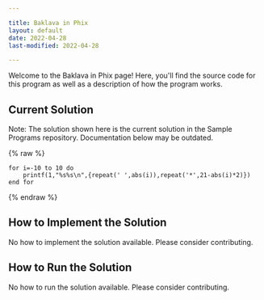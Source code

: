 ```yaml
---

title: Baklava in Phix
layout: default
date: 2022-04-28
last-modified: 2022-04-28

---
```


Welcome to the Baklava in Phix page! Here, you'll find the source code for this program as well as a description of how the program works.

## Current Solution

Note: The solution shown here is the current solution in the Sample Programs repository. Documentation below may be outdated.

{% raw %}

```Phix
for i=-10 to 10 do
    printf(1,"%s%s\n",{repeat(' ',abs(i)),repeat('*',21-abs(i)*2)})
end for

```

{% endraw %}

## How to Implement the Solution

No how to implement the solution available. Please consider contributing.

## How to Run the Solution

No how to run the solution available. Please consider contributing.